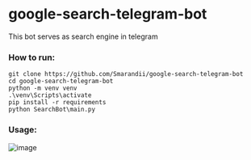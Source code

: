# google-search-telegram-bot

This bot serves as search engine in telegram

### How to run:
```shell
git clone https://github.com/Smarandii/google-search-telegram-bot
cd google-search-telegram-bot
python -m venv venv
.\venv\Scripts\activate
pip install -r requirements
python SearchBot\main.py
```

### Usage:
![image](https://user-images.githubusercontent.com/48328325/203541578-da619e49-90c4-49ab-bebd-7a5efe6b346d.png)
